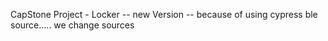 CapStone Project - Locker
-- new Version
-- because of using cypress ble source..... we change sources 
